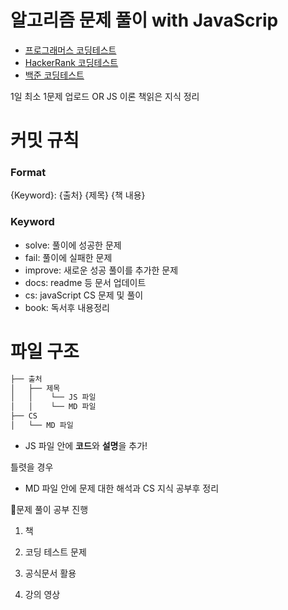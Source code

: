 # 알고리즘 문제 풀이 with JavaScrip

- [프로그래머스 코딩테스트](https://school.programmers.co.kr/learn/challenges?order=recent)
- [HackerRank 코딩테스트](https://www.hackerrank.com/dashboard)
- [백준 코딩테스트](https://www.acmicpc.net/workbook/top)

1일 최소 1문제 업로드 OR JS 이론 책읽은 지식 정리

# 커밋 규칙

### Format

{Keyword}: {출처} {제목} {책 내용}

### Keyword

- solve: 풀이에 성공한 문제
- fail: 풀이에 실패한 문제
- improve: 새로운 성공 풀이를 추가한 문제
- docs: readme 등 문서 업데이트
- cs: javaScript CS 문제 및 풀이
- book: 독서후 내용정리

# 파일 구조

```bash
├── 출처
│   ├── 제목
│   │    └── JS 파일
│   │    └── MD 파일
├── CS
│   └── MD 파일

```

- JS 파일 안에 **코드**와 **설명**을 추가!

틀렷을 경우

- MD 파일 안에 문제 대한 해석과 CS 지식 공부후 정리

📢문제 풀이 공부 진행


1. 책

2. 코딩 테스트 문제

3. 공식문서 활용

4. 강의 영상

